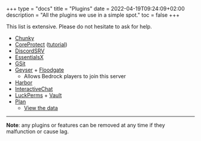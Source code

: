 +++
type = "docs"
title = "Plugins"
date = 2022-04-19T09:24:09+02:00
description = "All the plugins we use in a simple spot."
toc = false
+++

This list is extensive. Please do not hesitate to ask for help.

- [Chunky](https://www.spigotmc.org/resources/chunky.81534/)
- [CoreProtect](https://www.spigotmc.org/resources/coreprotect.8631/) ([tutorial](https://www.youtube.com/watch?v=JwijCiueZ3Y))
- [DiscordSRV](https://docs.discordsrv.com/)
- [EssentialsX](https://essentialsx.net/)
- [GSit](https://www.spigotmc.org/resources/gsit-modern-sit-seat-and-chair-lay-and-crawl-plugin-1-14-x-1-18-x.62325/)
- [Geyser](https://wiki.geysermc.org/geyser/) + [Floodgate](https://wiki.geysermc.org/floodgate/)
  - Allows Bedrock players to join this server
- [Harbor](https://www.spigotmc.org/resources/harbor-a-sleep-enhancement-plugin.60088/)
- [InteractiveChat](https://www.spigotmc.org/resources/interactivechat-show-items-inventory-in-chat-custom-chat-keywords-bungee-velocity-support.75870/)
- [LuckPerms](https://luckperms.net/) + [Vault](https://www.spigotmc.org/resources/vault.34315/)
- [Plan](https://www.spigotmc.org/resources/plan-player-analytics.32536/)
  - [View the data](http://play.merlecraft.ga:3677/)

---

**Note**: any plugins or features can be removed at any time if they malfunction or cause lag.
